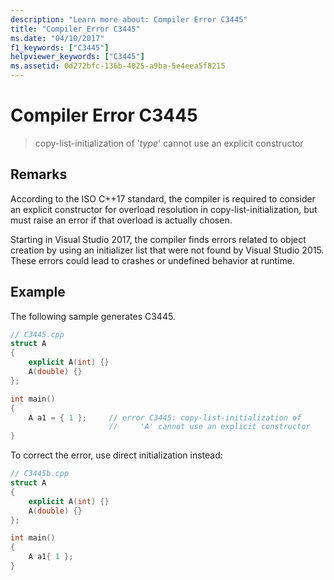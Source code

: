 ```yaml
---
description: "Learn more about: Compiler Error C3445"
title: "Compiler Error C3445"
ms.date: "04/10/2017"
f1_keywords: ["C3445"]
helpviewer_keywords: ["C3445"]
ms.assetid: 0d272bfc-136b-4025-a9ba-5e4eea5f8215
---
```

# Compiler Error C3445

> copy-list-initialization of '*type*' cannot use an explicit constructor

## Remarks

According to the ISO C++17 standard, the compiler is required to consider an explicit constructor for overload resolution in copy-list-initialization, but must raise an error if that overload is actually chosen.

Starting in Visual Studio 2017, the compiler finds errors related to object creation by using an initializer list that were not found by Visual Studio 2015. These errors could lead to crashes or undefined behavior at runtime.

## Example

The following sample generates C3445.

```cpp
// C3445.cpp
struct A
{
    explicit A(int) {}
    A(double) {}
};

int main()
{
    A a1 = { 1 };     // error C3445: copy-list-initialization of
                      //     'A' cannot use an explicit constructor
}
```

To correct the error, use direct initialization instead:

```cpp
// C3445b.cpp
struct A
{
    explicit A(int) {}
    A(double) {}
};

int main()
{
    A a1{ 1 };
}
```

